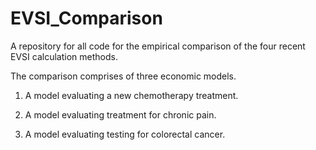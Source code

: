 # EVSI_Comparison
A repository for all code for the empirical comparison of the four recent EVSI calculation methods.

The comparison comprises of three economic models.

1) A model evaluating a new chemotherapy treatment.

2) A model evaluating treatment for chronic pain.

3) A model evaluating testing for colorectal cancer.
